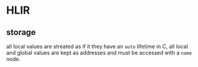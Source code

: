 # HLIR

## storage
all local values are streated as if it they have an `auto` lifetime in C, all local and global values are kept as addresses and must be accessed with a `name` node.

